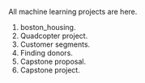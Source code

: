 All machine learning projects are here.
1. boston_housing.
2. Quadcopter project.
3. Customer segments.
4. Finding donors.
5. Capstone proposal.
6. Capstone project.
